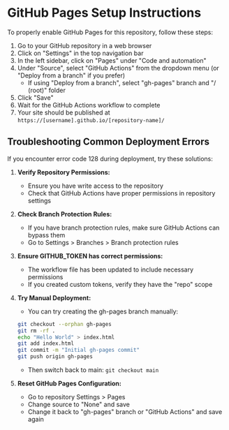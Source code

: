 # GitHub Pages Setup Instructions

To properly enable GitHub Pages for this repository, follow these steps:

1. Go to your GitHub repository in a web browser
2. Click on "Settings" in the top navigation bar
3. In the left sidebar, click on "Pages" under "Code and automation"
4. Under "Source", select "GitHub Actions" from the dropdown menu (or "Deploy from a branch" if you prefer)
   - If using "Deploy from a branch", select "gh-pages" branch and "/ (root)" folder
5. Click "Save"
6. Wait for the GitHub Actions workflow to complete
7. Your site should be published at `https://[username].github.io/[repository-name]/`

## Troubleshooting Common Deployment Errors

If you encounter error code 128 during deployment, try these solutions:

1. **Verify Repository Permissions:**
   - Ensure you have write access to the repository
   - Check that GitHub Actions have proper permissions in repository settings

2. **Check Branch Protection Rules:**
   - If you have branch protection rules, make sure GitHub Actions can bypass them
   - Go to Settings > Branches > Branch protection rules

3. **Ensure GITHUB_TOKEN has correct permissions:**
   - The workflow file has been updated to include necessary permissions
   - If you created custom tokens, verify they have the "repo" scope

4. **Try Manual Deployment:**
   - You can try creating the gh-pages branch manually:
   ```bash
   git checkout --orphan gh-pages
   git rm -rf .
   echo "Hello World" > index.html
   git add index.html
   git commit -m "Initial gh-pages commit"
   git push origin gh-pages
   ```
   - Then switch back to main: `git checkout main`

5. **Reset GitHub Pages Configuration:**
   - Go to repository Settings > Pages
   - Change source to "None" and save
   - Change it back to "gh-pages" branch or "GitHub Actions" and save again
